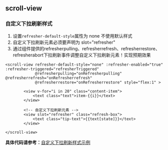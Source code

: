 ## scroll-view

<!-- UTSCOMJSON.scroll-view.description -->

<!-- UTSCOMJSON.scroll-view.attrubute -->

<!-- UTSCOMJSON.scroll-view.event -->

<!-- UTSCOMJSON.scroll-view.compatibility -->

### 自定义下拉刷新样式

1. 设置`refresher-default-style`属性为 none 不使用默认样式
2. 自定义下拉刷新元素必须要声明为 slot="refresher"
3. 通过组件提供的refresherpulling、refresherrefresh、refresherrestore、refresherabort下拉刷新事件调整自定义下拉刷新元素！实现预期效果

```uts
<scroll-view refresher-default-style="none" :refresher-enabled="true" :refresher-triggered="refresherTriggered"
			 @refresherpulling="onRefresherpulling" @refresherrefresh="onRefresherrefresh" 
			 @refresherrestore="onRefresherrestore" style="flex:1" >
			 
		<view v-for="i in 20" class="content-item">
			<text class="text">item-{{i}}</text>
		</view>
		
		<!-- 自定义下拉刷新元素 -->
		<view slot="refresher" class="refresh-box">
			<text class="tip-text">{{text[state]}}</text>
		</view>
		
</scroll-view>
```

**具体代码请参考：**[自定义下拉刷新样式示例](https://gitcode.net/dcloud/hello-uni-app-x/-/blob/alpha/pages/component/scroll-view/scroll-view-custom-refresher-props.uvue)

<!-- UTSCOMJSON.scroll-view.reference -->


